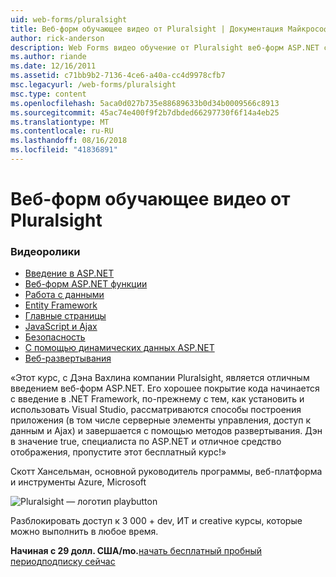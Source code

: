 ```yaml
---
uid: web-forms/pluralsight
title: Веб-форм обучающее видео от Pluralsight | Документация Майкрософт
author: rick-anderson
description: Web Forms видео обучение от Pluralsight веб-форм ASP.NET с этот курс по разработке рассказывается о несколько ключевых технологий, которые необходимо знать, как, .NET dev....
ms.author: riande
ms.date: 12/16/2011
ms.assetid: c71bb9b2-7136-4ce6-a40a-cc4d9978cfb7
msc.legacyurl: /web-forms/pluralsight
msc.type: content
ms.openlocfilehash: 5aca0d027b735e88689633b0d34b0009566c8913
ms.sourcegitcommit: 45ac74e400f9f2b7dbded66297730f6f14a4eb25
ms.translationtype: MT
ms.contentlocale: ru-RU
ms.lasthandoff: 08/16/2018
ms.locfileid: "41836891"
---
```

<a name="web-forms-video-training-from-pluralsight"></a>Веб-форм обучающее видео от Pluralsight
====================
### <a name="videos"></a>Видеоролики

- [Введение в ASP.NET](https://pluralsight.com/training/Player?author=dan-wahlin&name=webforms-01&mode=live&clip=0&course=aspdotnet-webforms4-intro)
- [Веб-форм ASP.NET функции](https://pluralsight.com/training/Player?author=dan-wahlin&name=webforms-02&mode=live&clip=0&course=aspdotnet-webforms4-intro)
- [Работа с данными](https://pluralsight.com/training/Player?author=dan-wahlin&name=webforms-03&mode=live&clip=0&course=aspdotnet-webforms4-intro)
- [Entity Framework](https://pluralsight.com/training/Player?author=dan-wahlin&name=webforms-04&mode=live&clip=0&course=aspdotnet-webforms4-intro)
- [Главные страницы](https://pluralsight.com/training/Player?author=dan-wahlin&name=webforms-05&mode=live&clip=0&course=aspdotnet-webforms4-intro)
- [JavaScript и Ajax](https://pluralsight.com/training/Player?author=dan-wahlin&name=webforms-06&mode=live&clip=0&course=aspdotnet-webforms4-intro)
- [Безопасность](https://pluralsight.com/training/Player?author=dan-wahlin&name=webforms-07&mode=live&clip=0&course=aspdotnet-webforms4-intro)
- [С помощью динамических данных ASP.NET](https://pluralsight.com/training/Player?author=dan-wahlin&name=webforms-08&mode=live&clip=0&course=aspdotnet-webforms4-intro)
- [Веб-развертывания](https://pluralsight.com/training/Player?author=fritz-onion&name=webforms-09&mode=live&clip=0&course=aspdotnet-webforms4-intro)


«Этот курс, с Дэна Вахлина компании Pluralsight, является отличным введением веб-форм ASP.NET. Его хорошее покрытие кода начинается с введение в .NET Framework, по-прежнему с тем, как установить и использовать Visual Studio, рассматриваются способы построения приложения (в том числе серверные элементы управления, доступ к данным и Ajax) и завершается с помощью методов развертывания. Дэн в значение true, специалиста по ASP.NET и отличное средство отображения, пропустите этот бесплатный курс!»

Скотт Хансельман, основной руководитель программы, веб-платформа и инструменты Azure, Microsoft


![Pluralsight — логотип playbutton](pluralsight/_static/image1.png)

Разблокировать доступ к 3 000 + dev, ИТ и creative курсы, которые можно выполнить в любое время.

**Начиная с 29 долл. США/mo.**[начать бесплатный пробный период](https://pluralsight.com/microsoft/olt/subscribe/SubscriptionRedirector.aspx?freetrial=true&amp;utm_source=microsoft&amp;utm_medium=sponsored-page&amp;utm_content=webmatrix&amp;utm_campaign=microsoft-sponsored-course)[подписку сейчас](https://pluralsight.com/microsoft/OLT/subscriptions.aspx?utm_source=microsoft&amp;utm_medium=sponsored-page&amp;utm_content=webmatrix&amp;utm_campaign=microsoft-sponsored-course)
